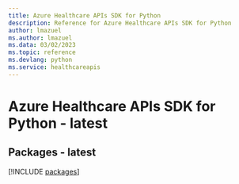 ```yaml
---
title: Azure Healthcare APIs SDK for Python
description: Reference for Azure Healthcare APIs SDK for Python
author: lmazuel
ms.author: lmazuel
ms.data: 03/02/2023
ms.topic: reference
ms.devlang: python
ms.service: healthcareapis
---
```

# Azure Healthcare APIs SDK for Python - latest
## Packages - latest
[!INCLUDE [packages](healthcare-apis-index.md)]